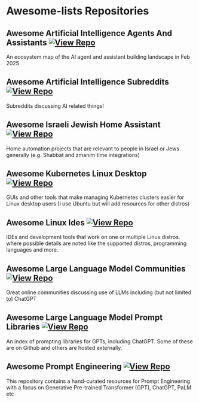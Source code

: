 # Awesome-lists Repositories

## Awesome Artificial Intelligence Agents And Assistants [![View Repo](https://img.shields.io/badge/view-repo-green)](https://github.com/danielrosehill/Awesome-AI-Agents-And-Assistants)
An ecosystem map of the AI agent and assistant building landscape in Feb 2025

## Awesome Artificial Intelligence Subreddits [![View Repo](https://img.shields.io/badge/view-repo-green)](https://github.com/danielrosehill/Awesome-AI-Subreddits)
Subreddits discussing AI related things!

## Awesome Israeli Jewish Home Assistant [![View Repo](https://img.shields.io/badge/view-repo-green)](https://github.com/danielrosehill/Awesome-Israeli-Jewish-Home-Assistant)
Home automation projects that are relevant to people in Israel or Jews generally (e.g. Shabbat and zmanim time integrations)

## Awesome Kubernetes Linux Desktop [![View Repo](https://img.shields.io/badge/view-repo-green)](https://github.com/danielrosehill/Awesome-Kubernetes-Linux-Desktop)
GUIs and other tools that make managing Kubernetes clusters easier for Linux desktop users (I use Ubuntu but will add resources for other distros)

## Awesome Linux Ides [![View Repo](https://img.shields.io/badge/view-repo-green)](https://github.com/danielrosehill/Awesome-Linux-IDEs)
IDEs and development tools that work on one or multiple Linux distros. where possible details are noted like the supported distros, programming languages and more.   

## Awesome Large Language Model Communities [![View Repo](https://img.shields.io/badge/view-repo-green)](https://github.com/danielrosehill/Awesome-LLM-Communities)
Great online communities discussing use of LLMs including (but not limited to) ChatGPT

## Awesome Large Language Model Prompt Libraries [![View Repo](https://img.shields.io/badge/view-repo-green)](https://github.com/danielrosehill/Awesome-LLM-Prompt-Libraries)
An index of prompting libraries for GPTs, including ChatGPT. Some of these are on Github and others are hosted externally.

## Awesome Prompt Engineering [![View Repo](https://img.shields.io/badge/view-repo-green)](https://github.com/danielrosehill/Awesome-Prompt-Engineering)
This repository contains a hand-curated resources for Prompt Engineering with a focus on Generative Pre-trained Transformer (GPT), ChatGPT, PaLM etc 

